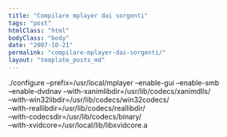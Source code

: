 ```yaml
---
title: "Compilare mplayer dai sorgenti"
tags: "post"
htmlClass: "html"
bodyClass: "body"
date: "2007-10-21"
permalink: "compilare-mplayer-dai-sorgenti/"
layout: "template_posts_md"
---
```

<p>./configure &#8211;prefix=/usr/local/mplayer &#8211;enable-gui &#8211;enable-smb<br />&#8211;enable-dvdnav &#8211;with-xanimlibdir=/usr/lib/codecs/xanimdlls/<br />&#8211;with-win32libdir=/usr/lib/codecs/win32codecs/<br />&#8211;with-reallibdir=/usr/lib/codecs/reallibdir/<br />&#8211;with-codecsdir=/usr/lib/codecs/binary/<br />&#8211;with-xvidcore=/usr/local/lib/libxvidcore.a</p>
